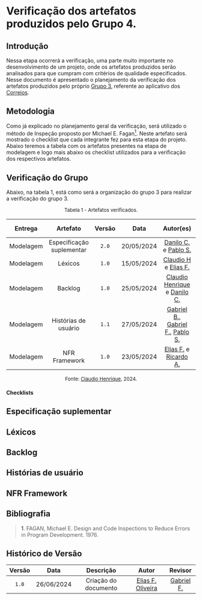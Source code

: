 # Verificação dos artefatos produzidos pelo Grupo 4.

## Introdução

Nessa etapa ocorrerá a verificação, uma parte muito importante no desenvolvimento de um projeto, onde os artefatos produzidos serão analisados para que cumpram com critérios de qualidade especificados. Nesse documento é apresentado o planejamento da verificação dos artefatos produzidos pelo próprio [Grupo 3](https://requisitos-de-software.github.io/2024.1-Correios/), referente ao aplicativo dos [Correios](https://www.correios.com.br).


## Metodologia

Como já explicado no planejamento geral da verificação, será utilizado o método de Inspeção proposto por Michael E. Fagan<a href="#ref1"><sup>1</sup></a>. Neste artefato será mostrado o checklist que cada integrante fez para esta etapa do projeto. Abaixo teremos a tabela com os artefatos presentes na etapa de modelagem e logo mais abaixo os checklist utilizados para a verificação dos respectivos artefatos.

## Verificação do Grupo

Abaixo, na tabela 1, está como será a organização do grupo 3 para realizar a verificação do grupo 3.

<font size="2"><p style="text-align: center">Tabela 1 - Artefatos verificados.</p></font>

|Entrega|Artefato|Versão|Data|Autor(es)|Verificado por|
|:---:|:--:|:----:|:----:|:----:|:----:|
|Modelagem| Especificação suplementar | `2.0`|20/05/2024|[Danilo C.][DaniloGH] e [Pablo S.][PabloGH] | [Ricardo A.][RicardoGH] |
|Modelagem| Léxicos | `1.0`|15/05/2024| [Claudio H][ClaudioGH] e  [Elias F.][EliasGH] | [Danilo C.][DaniloGH] |
|Modelagem| Backlog | `1.0`|25/05/2024| [Claudio Henrique][ClaudioGH]  e [Danilo C.][DaniloGH]  |   [Pablo S.][PabloGH]  |
|Modelagem| Histórias de usuário | `1.1`|27/05/2024|  [Gabriel B.][GabrielBGH], [Gabriel F.][GabrielFGH], [Pablo S.][PabloGH]|  [Ricardo A.][RicardoGH]  |
|Modelagem| NFR Framework | `1.0`|23/05/2024|  [Elias F.][EliasGH] e [Ricardo A.][RicardoGH] | [Pablo S.][PabloGH] |

<font size="2"><p style="text-align: center">Fonte: [Claudio Henrique][ClaudioGH], 2024.</p></font>

#### Checklists

## Especificação suplementar
## Léxicos
## Backlog 
## Histórias de usuário
## NFR Framework

## Bibliografia

> <a id="ref1">1</a>. FAGAN, Michael E. Design and Code Inspections to Reduce Errors in Program Development. 1976.


## Histórico de Versão

| Versão | Data | Descrição | Autor | Revisor
|:-:|:-:|:-:|:-:|:-:|
|`1.0`| 26/06/2024 | Criação do documento| [Elias F. Oliveira][EliasGH] | [Gabriel F.][GabrielFGH] |

[ClaudioGH]: https://github.com/claudiohsc
[DaniloGH]: https://github.com/Danilo-Carvalho-Antunes
[EliasGH]: https://github.com/EliasOliver21
[GabrielBGH]: https://github.com/Bertolazi
[GabrielFGH]: https://github.com/MMcLovin
[PabloGH]: https://github.com/pabloheika
[RicardoGH]: https://www.github.com/avmricardo
